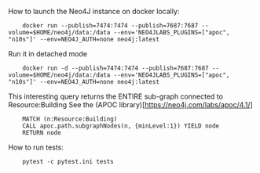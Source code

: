 How to launch the Neo4J instance on docker locally:
```
    docker run --publish=7474:7474 --publish=7687:7687 --volume=$HOME/neo4j/data:/data --env='NEO4JLABS_PLUGINS=["apoc", "n10s"]' --env=NEO4J_AUTH=none neo4j:latest
```

Run it in detached mode
```
    docker run -d --publish=7474:7474 --publish=7687:7687 --volume=$HOME/neo4j/data:/data --env='NEO4JLABS_PLUGINS=["apoc", "n10s"]' --env=NEO4J_AUTH=none neo4j:latest

```

This interesting query returns the ENTIRE sub-graph connected to Resource:Building
See the (APOC library)[https://neo4j.com/labs/apoc/4.1/]
```
    MATCH (n:Resource:Building)
    CALL apoc.path.subgraphNodes(n, {minLevel:1}) YIELD node
    RETURN node
```

How to run tests:
```
    pytest -c pytest.ini tests
```